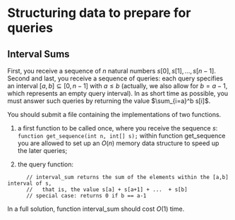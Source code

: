 # Structuring data to prepare for queries
## Interval Sums

First, you receive a sequence of $n$ natural numbers $s[0], s[1], \ldots, s[n-1]$.
Second and last, you receive a sequence of queries:
each query specifies an interval $[a,b] \subseteq [0,n-1]$ with $a\leq b$
(actually, we also allow for $b=a-1$, which represents an empty query interval).
In as short time as possible,
you must answer such queries by returning the value $\sum_{i=a}^b s[i]$.

You should submit a file containing the implementations of two functions.

1. a first function to be called once, where you receive the sequence $s$:
      ```function get_sequence(int n, int[] s);```
   within function get_sequence you are allowed to set up an $O(n)$ memory
   data structure to speed up the later queries;

2. the query function:
```   function interval_sum(int a, int b) -> int;
      // interval_sum returns the sum of the elements within the [a,b] interval of s,
      //   that is, the value s[a] + s[a+1] + ...  + s[b]
      // special case: returns 0 if b == a-1
```      

In a full solution, function interval_sum should cost $O(1)$ time.
